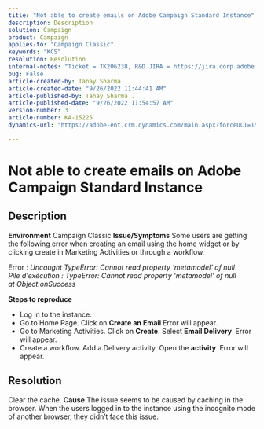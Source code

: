 ```yaml
---
title: "Not able to create emails on Adobe Campaign Standard Instance"
description: Description
solution: Campaign
product: Campaign
applies-to: "Campaign Classic"
keywords: "KCS"
resolution: Resolution
internal-notes: "Ticket = TK206238, R&D JIRA = https://jira.corp.adobe.com/browse/CAMP-39887"
bug: False
article-created-by: Tanay Sharma .
article-created-date: "9/26/2022 11:44:41 AM"
article-published-by: Tanay Sharma .
article-published-date: "9/26/2022 11:54:57 AM"
version-number: 3
article-number: KA-15225
dynamics-url: "https://adobe-ent.crm.dynamics.com/main.aspx?forceUCI=1&pagetype=entityrecord&etn=knowledgearticle&id=1946d59a-903d-ed11-9db1-002248086735"

---
```

# Not able to create emails on Adobe Campaign Standard Instance

## Description

<b>Environment</b>
Campaign Classic
<b>Issue/Symptoms</b>
Some users are getting the following error when creating an email using the home widget or by clicking create in Marketing Activities or through a workflow.

Error : *Uncaught TypeError: Cannot read property 'metamodel' of null
<br>Pile d'exécution : TypeError: Cannot read property 'metamodel' of null
<br>at Object.onSuccess*



<b>Steps to reproduce</b>

- Log in to the instance.
- Go to Home Page. Click on <b>Create an Email </b> Error will appear.
- Go to Marketing Activities. Click on <b>Create</b>. Select <b>Email Delivery </b> Error will appear.
- Create a workflow. Add a Delivery activity. Open the <b>activity </b> Error will appear.



## Resolution


Clear the cache.
<b>Cause</b>
The issue seems to be caused by caching in the browser. When the users logged in to the instance using the incognito mode of another browser, they didn’t face this issue.
